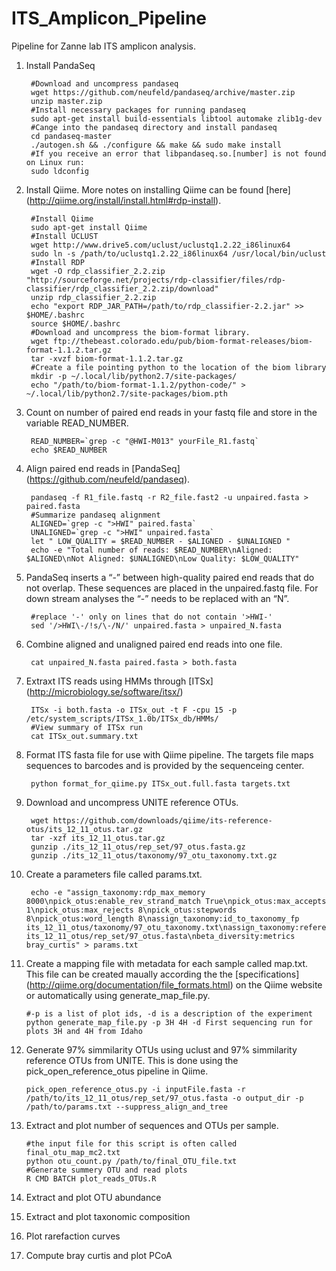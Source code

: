 ITS_Amplicon_Pipeline
=====================
Pipeline for Zanne lab ITS amplicon analysis.

1. Install PandaSeq
        
        #Download and uncompress pandaseq
        wget https://github.com/neufeld/pandaseq/archive/master.zip
        unzip master.zip
        #Install necessary packages for running pandaseq
        sudo apt-get install build-essentials libtool automake zlib1g-dev
        #Cange into the pandaseq directory and install pandaseq
        cd pandaseq-master         
        ./autogen.sh && ./configure && make && sudo make install
        #If you receive an error that libpandaseq.so.[number] is not found on Linux run:
        sudo ldconfig     

2. Install Qiime. More notes on installing Qiime can be found [here] (http://qiime.org/install/install.html#rdp-install).

        #Install Qiime
        sudo apt-get install Qiime
        #Install UCLUST
        wget http://www.drive5.com/uclust/uclustq1.2.22_i86linux64
        sudo ln -s /path/to/uclustq1.2.22_i86linux64 /usr/local/bin/uclust
        #Install RDP
        wget -O rdp_classifier_2.2.zip "http://sourceforge.net/projects/rdp-classifier/files/rdp-classifier/rdp_classifier_2.2.zip/download"
        unzip rdp_classifier_2.2.zip
        echo "export RDP_JAR_PATH=/path/to/rdp_classifier-2.2.jar" >> $HOME/.bashrc
        source $HOME/.bashrc
        #Download and uncompress the biom-format library.
        wget ftp://thebeast.colorado.edu/pub/biom-format-releases/biom-format-1.1.2.tar.gz
        tar -xvzf biom-format-1.1.2.tar.gz
        #Create a file pointing python to the location of the biom library
        mkdir -p ~/.local/lib/python2.7/site-packages/
        echo "/path/to/biom-format-1.1.2/python-code/" > ~/.local/lib/python2.7/site-packages/biom.pth
            
3. Count on number of paired end reads in your fastq file and store in the variable READ_NUMBER.
        
        READ_NUMBER=`grep -c "@HWI-M013" yourFile_R1.fastq`
        echo $READ_NUMBER

3. Align paired end reads in [PandaSeq] (https://github.com/neufeld/pandaseq).

        pandaseq -f R1_file.fastq -r R2_file.fast2 -u unpaired.fasta > paired.fasta
        #Summarize pandaseq alignment
        ALIGNED=`grep -c ">HWI" paired.fasta` 
        UNALIGNED=`grep -c ">HWI" unpaired.fasta` 
        let " LOW_QUALITY = $READ_NUMBER - $ALIGNED - $UNALIGNED "
        echo -e "Total number of reads: $READ_NUMBER\nAligned: $ALIGNED\nNot Aligned: $UNALIGNED\nLow Quality: $LOW_QUALITY"
        
4. PandaSeq inserts a “-” between high-quality paired end reads that do not overlap. These sequences are placed in the unpaired.fastq file. For down stream analyses the “-” needs to be replaced with an “N”.
        
        #replace '-' only on lines that do not contain '>HWI-'
        sed '/>HWI\-/!s/\-/N/' unpaired.fasta > unpaired_N.fasta

5. Combine aligned and unaligned paired end reads into one file.

        cat unpaired_N.fasta paired.fasta > both.fasta 

6. Extraxt ITS reads using HMMs through [ITSx] (http://microbiology.se/software/itsx/)
  
        ITSx -i both.fasta -o ITSx_out -t F -cpu 15 -p /etc/system_scripts/ITSx_1.0b/ITSx_db/HMMs/
        #View summary of ITSx run
        cat ITSx_out.summary.txt
        
7. Format ITS fasta file for use with Qiime pipeline. The targets file maps sequences to barcodes and is provided by the sequenceing center.
        
        python format_for_qiime.py ITSx_out.full.fasta targets.txt

8. Download and uncompress UNITE reference OTUs. 
        
        wget https://github.com/downloads/qiime/its-reference-otus/its_12_11_otus.tar.gz   
        tar -xzf its_12_11_otus.tar.gz   
        gunzip ./its_12_11_otus/rep_set/97_otus.fasta.gz   
        gunzip ./its_12_11_otus/taxonomy/97_otu_taxonomy.txt.gz

9. Create a parameters file called params.txt.
    
        echo -e "assign_taxonomy:rdp_max_memory 8000\npick_otus:enable_rev_strand_match True\npick_otus:max_accepts 1\npick_otus:max_rejects 8\npick_otus:stepwords 8\npick_otus:word_length 8\nassign_taxonomy:id_to_taxonomy_fp its_12_11_otus/taxonomy/97_otu_taxonomy.txt\nassign_taxonomy:reference_seqs_fp its_12_11_otus/rep_set/97_otus.fasta\nbeta_diversity:metrics bray_curtis" > params.txt

10. Create a mapping file with metadata for each sample called map.txt. This file can be created maually according the the [specifications] (http://qiime.org/documentation/file_formats.html) on the Qiime website or automatically using generate_map_file.py.

        #-p is a list of plot ids, -d is a description of the experiment
        python generate_map_file.py -p 3H 4H -d First sequencing run for plots 3H and 4H from Idaho        

11. Generate 97% simmilarity OTUs using uclust and 97% simmilarity reference OTUs from UNITE. This is done using the pick_open_reference_otus pipeline in Qiime.

        pick_open_reference_otus.py -i inputFile.fasta -r /path/to/its_12_11_otus/rep_set/97_otus.fasta -o output_dir -p /path/to/params.txt --suppress_align_and_tree

12. Extract and plot number of sequences and OTUs per sample.
        
        #the input file for this script is often called final_otu_map_mc2.txt 
        python otu_count.py /path/to/final_OTU_file.txt
        #Generate summery OTU and read plots
        R CMD BATCH plot_reads_OTUs.R 

13. Extract and plot OTU abundance 

14. Extract and plot taxonomic composition

15. Plot rarefaction curves

16. Compute bray curtis and plot PCoA 

